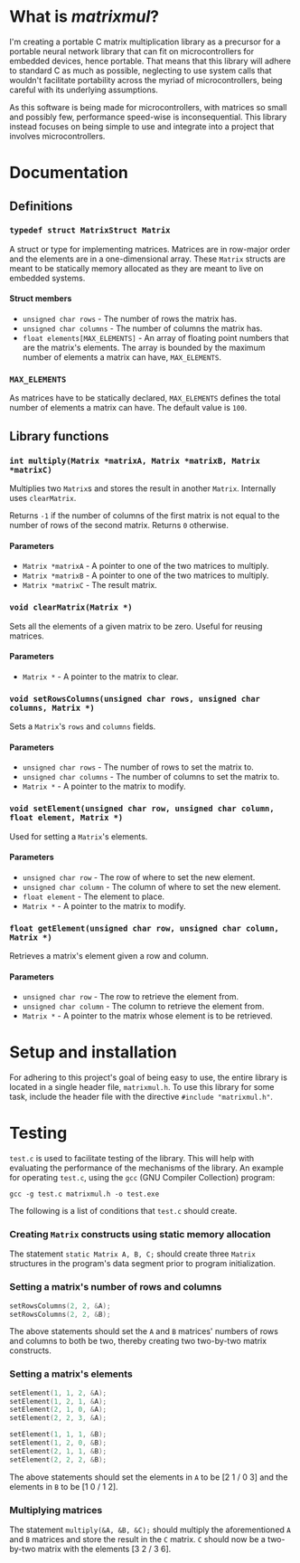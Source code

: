 # What is *matrixmul*?

I'm creating a portable C matrix multiplication library as a precursor for a portable neural network library that can fit on microcontrollers for embedded devices, hence portable. That means that this library will adhere to standard C as much as possible, neglecting to use system calls that wouldn't facilitate portability across the myriad of microcontrollers, being careful with its underlying assumptions.

As this software is being made for microcontrollers, with matrices so small and possibly few, performance speed-wise is inconsequential. This library instead focuses on being simple to use and integrate into a project that involves microcontrollers.

# Documentation

## Definitions

### `typedef struct MatrixStruct Matrix`

A struct or type for implementing matrices. Matrices are in row-major order and the elements are in a one-dimensional array. These `Matrix` structs are meant to be statically memory allocated as they are meant to live on embedded systems.

#### Struct members

* `unsigned char rows` - The number of rows the matrix has.
* `unsigned char columns` - The number of columns the matrix has.
* `float elements[MAX_ELEMENTS]` - An array of floating point numbers that are the matrix's elements. The array is bounded by the maximum number of elements a matrix can have, `MAX_ELEMENTS`.

### `MAX_ELEMENTS`

As matrices have to be statically declared, `MAX_ELEMENTS` defines the total number of elements a matrix can have. The default value is `100`.

## Library functions

### `int multiply(Matrix *matrixA, Matrix *matrixB, Matrix *matrixC)`

Multiplies two `Matrix`s and stores the result in another `Matrix`. Internally uses `clearMatrix`.

Returns `-1` if the number of columns of the first matrix is not equal to the number of rows of the second matrix. Returns `0` otherwise.

#### Parameters

* `Matrix *matrixA` - A pointer to one of the two matrices to multiply.
* `Matrix *matrixB` - A pointer to one of the two matrices to multiply.
* `Matrix *matrixC` - The result matrix.

### `void clearMatrix(Matrix *)`

Sets all the elements of a given matrix to be zero. Useful for reusing matrices.

#### Parameters

* `Matrix *` - A pointer to the matrix to clear.

### `void setRowsColumns(unsigned char rows, unsigned char columns, Matrix *)`

Sets a `Matrix`'s `rows` and `columns` fields.

#### Parameters

* `unsigned char rows` - The number of rows to set the matrix to.
* `unsigned char columns` - The number of columns to set the matrix to.
* `Matrix *` - A pointer to the matrix to modify.

### `void setElement(unsigned char row, unsigned char column, float element, Matrix *)`

Used for setting a `Matrix`'s elements.

#### Parameters

* `unsigned char row` - The row of where to set the new element.
* `unsigned char column` - The column of where to set the new element.
* `float element` - The element to place.
* `Matrix *` - A pointer to the matrix to modify.

### `float getElement(unsigned char row, unsigned char column, Matrix *)`

Retrieves a matrix's element given a row and column.

#### Parameters

* `unsigned char row` - The row to retrieve the element from.
* `unsigned char column` - The column to retrieve the element from.
* `Matrix *` - A pointer to the matrix whose element is to be retrieved.

# Setup and installation

For adhering to this project's goal of being easy to use, the entire library is located in a single header file, `matrixmul.h`. To use this library for some task, include the header file with the directive `#include "matrixmul.h"`.

# Testing

`test.c` is used to facilitate testing of the library. This will help with evaluating the performance of the mechanisms of the library. An example for operating `test.c`, using the `gcc` (GNU Compiler Collection) program:

```
gcc -g test.c matrixmul.h -o test.exe
```

The following is a list of conditions that `test.c` should create.

### Creating `Matrix` constructs using static memory allocation

The statement `static Matrix A, B, C;` should create three `Matrix` structures in the program's data segment prior to program initialization.

### Setting a matrix's number of rows and columns

``` C
setRowsColumns(2, 2, &A);
setRowsColumns(2, 2, &B);
```

The above statements should set the `A` and `B` matrices' numbers of rows and columns to both be two, thereby creating two two-by-two matrix constructs.

### Setting a matrix's elements

``` C
setElement(1, 1, 2, &A);
setElement(1, 2, 1, &A);
setElement(2, 1, 0, &A);
setElement(2, 2, 3, &A);

setElement(1, 1, 1, &B);
setElement(1, 2, 0, &B);
setElement(2, 1, 1, &B);
setElement(2, 2, 2, &B);
```

The above statements should set the elements in `A` to be [2 1 / 0 3] and the elements in `B` to be [1 0 / 1 2].

### Multiplying matrices

The statement `multiply(&A, &B, &C);` should multiply the aforementioned `A` and `B` matrices and store the result in the `C` matrix. `C` should now be a two-by-two matrix with the elements [3 2 / 3 6].
